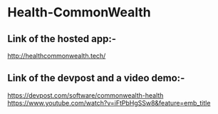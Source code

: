 # Health-CommonWealth

## Link of the hosted app:-

http://healthcommonwealth.tech/

## Link of the devpost and a video demo:-

https://devpost.com/software/commonwealth-health
https://www.youtube.com/watch?v=iFtPbHgSSw8&feature=emb_title

